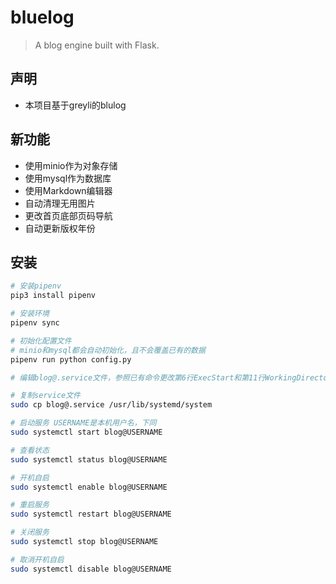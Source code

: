 # bluelog
> A blog engine built with Flask.

## 声明
- 本项目基于greyli的blulog

## 新功能
- 使用minio作为对象存储
- 使用mysql作为数据库
- 使用Markdown编辑器
- 自动清理无用图片
- 更改首页底部页码导航
- 自动更新版权年份

## 安装
```bash
# 安装pipenv
pip3 install pipenv

# 安装环境
pipenv sync

# 初始化配置文件
# minio和mysql都会自动初始化，且不会覆盖已有的数据
pipenv run python config.py

# 编辑blog@.service文件，参照已有命令更改第6行ExecStart和第11行WorkingDirectory

# 复制service文件
sudo cp blog@.service /usr/lib/systemd/system

# 启动服务 USERNAME是本机用户名，下同
sudo systemctl start blog@USERNAME

# 查看状态
sudo systemctl status blog@USERNAME

# 开机自启
sudo systemctl enable blog@USERNAME

# 重启服务
sudo systemctl restart blog@USERNAME

# 关闭服务
sudo systemctl stop blog@USERNAME

# 取消开机自启
sudo systemctl disable blog@USERNAME
```
